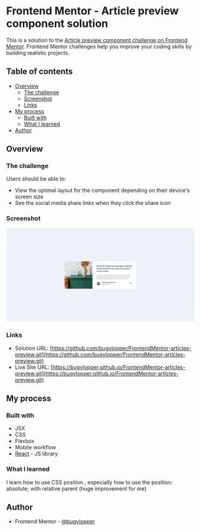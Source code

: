 # Frontend Mentor - Article preview component solution

This is a solution to the [Article preview component challenge on Frontend Mentor](https://www.frontendmentor.io/challenges/article-preview-component-dYBN_pYFT). Frontend Mentor challenges help you improve your coding skills by building realistic projects. 

## Table of contents

- [Overview](#overview)
  - [The challenge](#the-challenge)
  - [Screenshot](#screenshot)
  - [Links](#links)
- [My process](#my-process)
  - [Built with](#built-with)
  - [What I learned](#what-i-learned)
- [Author](#author)


## Overview

### The challenge

Users should be able to:

- View the optimal layout for the component depending on their device's screen size
- See the social media share links when they click the share icon

### Screenshot

![./Screenshot.png](./Screenshot.png)

### Links

- Solution URL: [https://github.com/bugvlopper/FrontendMentor-articles-preview.git](https://github.com/bugvlopper/FrontendMentor-articles-preview.git)
- Live Site URL: [https://bugvlopper.github.io/FrontendMentor-articles-preview.git](https://bugvlopper.github.io/FrontendMentor-articles-preview.git)

## My process

### Built with

- JSX
- CSS 
- Flexbox
- Mobile workflow
- [React](https://reactjs.org/) - JS library

### What I learned

I learn how to use CSS position , especially how to use the position: absolute; with relative parent (huge improvement for me)

## Author

- Frontend Mentor - [@bugvlopper](https://www.frontendmentor.io/profile/bugvlopper)
